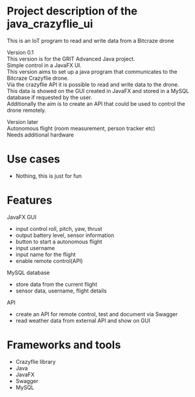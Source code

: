 # Project description of the java_crazyflie_ui

This is an IoT program to read and write data from a Bitcraze drone  

Version 0.1  
This version is for the GRIT Advanced Java project.  
Simple control in a JavaFX UI.  
This version aims to set up a java program that communicates to the Bitcraze Crazyflie drone.  
Via the crazyflie API it is possible to read and write data to the drone.  
This data is showed on the GUI created in JavaFX and stored in a MySQL database if requested by the user.  
Additionally the aim is to create an API that could be used to control the drone remotely.  

Version later  
Autonomous flight (room measurement, person tracker etc)  
Needs additional hardware  

# Use cases
- Nothing, this is just for fun

# Features
JavaFX GUI
- input control roll, pitch, yaw, thrust
- output battery level, sensor information
- button to start a autonomous flight
- input username
- input name for the flight
- enable remote control(API)

MySQL database
- store data from the current flight
- sensor data, username, flight details

API
- create an API for remote control, test and document via Swagger
- read weather data from external API and show on GUI

# Frameworks and tools
- Crazyflie library
- Java
- JavaFX
- Swagger
- MySQL

